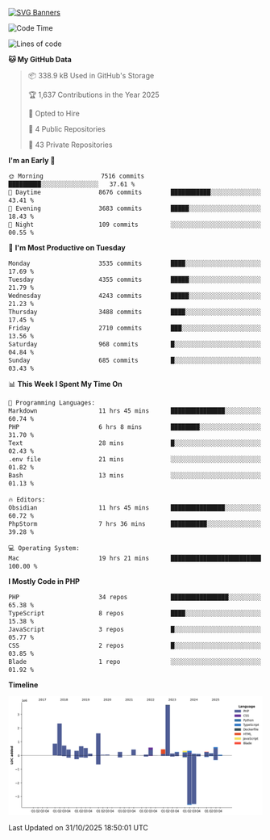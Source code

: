 [![SVG Banners](https://svg-banners.vercel.app/api?type=glitch&text1=Gere_Lajos%F0%9F%92%BB&width=800&height=400)](https://github.com/Akshay090/svg-banners)

<!--START_SECTION:waka-->
![Code Time](http://img.shields.io/badge/Code%20Time-2%2C963%20hrs%2014%20mins-blue)

![Lines of code](https://img.shields.io/badge/From%20Hello%20World%20I%27ve%20Written-15.4%20million%20lines%20of%20code-blue)

**🐱 My GitHub Data** 

> 📦 338.9 kB Used in GitHub's Storage 
 > 
> 🏆 1,637 Contributions in the Year 2025
 > 
> 💼 Opted to Hire
 > 
> 📜 4 Public Repositories 
 > 
> 🔑 43 Private Repositories 
 > 
**I'm an Early 🐤** 

```text
🌞 Morning                7516 commits        █████████░░░░░░░░░░░░░░░░   37.61 % 
🌆 Daytime                8676 commits        ███████████░░░░░░░░░░░░░░   43.41 % 
🌃 Evening                3683 commits        █████░░░░░░░░░░░░░░░░░░░░   18.43 % 
🌙 Night                  109 commits         ░░░░░░░░░░░░░░░░░░░░░░░░░   00.55 % 
```
📅 **I'm Most Productive on Tuesday** 

```text
Monday                   3535 commits        ████░░░░░░░░░░░░░░░░░░░░░   17.69 % 
Tuesday                  4355 commits        █████░░░░░░░░░░░░░░░░░░░░   21.79 % 
Wednesday                4243 commits        █████░░░░░░░░░░░░░░░░░░░░   21.23 % 
Thursday                 3488 commits        ████░░░░░░░░░░░░░░░░░░░░░   17.45 % 
Friday                   2710 commits        ███░░░░░░░░░░░░░░░░░░░░░░   13.56 % 
Saturday                 968 commits         █░░░░░░░░░░░░░░░░░░░░░░░░   04.84 % 
Sunday                   685 commits         █░░░░░░░░░░░░░░░░░░░░░░░░   03.43 % 
```


📊 **This Week I Spent My Time On** 

```text
💬 Programming Languages: 
Markdown                 11 hrs 45 mins      ███████████████░░░░░░░░░░   60.74 % 
PHP                      6 hrs 8 mins        ████████░░░░░░░░░░░░░░░░░   31.70 % 
Text                     28 mins             █░░░░░░░░░░░░░░░░░░░░░░░░   02.43 % 
.env file                21 mins             ░░░░░░░░░░░░░░░░░░░░░░░░░   01.82 % 
Bash                     13 mins             ░░░░░░░░░░░░░░░░░░░░░░░░░   01.13 % 

🔥 Editors: 
Obsidian                 11 hrs 45 mins      ███████████████░░░░░░░░░░   60.72 % 
PhpStorm                 7 hrs 36 mins       ██████████░░░░░░░░░░░░░░░   39.28 % 

💻 Operating System: 
Mac                      19 hrs 21 mins      █████████████████████████   100.00 % 
```

**I Mostly Code in PHP** 

```text
PHP                      34 repos            ████████████████░░░░░░░░░   65.38 % 
TypeScript               8 repos             ████░░░░░░░░░░░░░░░░░░░░░   15.38 % 
JavaScript               3 repos             █░░░░░░░░░░░░░░░░░░░░░░░░   05.77 % 
CSS                      2 repos             █░░░░░░░░░░░░░░░░░░░░░░░░   03.85 % 
Blade                    1 repo              ░░░░░░░░░░░░░░░░░░░░░░░░░   01.92 % 
```



**Timeline**

![Lines of Code chart](https://raw.githubusercontent.com/gere-lajos/gere-lajos/main/assets/bar_graph.png)


 Last Updated on 31/10/2025 18:50:01 UTC
<!--END_SECTION:waka-->
